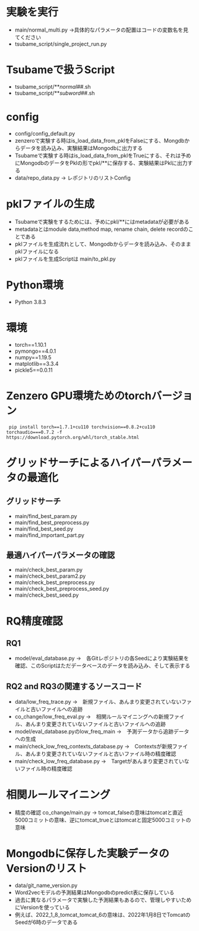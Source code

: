 # 実験を実行
 - main/normal_multi.py →具体的なパラメータの配置はコードの変数名を見てください
 - tsubame_script/single_project_run.py

# Tsubameで扱うScript
 - tsubame_script/**_normal_##.sh
 - tsubame_script/**_subword_##.sh

# config
 - config/config_default.py
 - zenzeroで実験する時はis_load_data_from_pklをFalseにする、Mongdbからデータを読み込み、実験結果はMongodbに出力する
 - Tsubameで実験する時はis_load_data_from_pklをTrueにする、それは予めにMongodbのデータをPklの形でpkl/**に保存する、実験結果はPklに出力する
 - data/repo_data.py → レポジトリのリストConfig

# pklファイルの生成
 - Tsubameで実験をするためには、予めにpkl/**にはmetadataが必要がある
 - metadataとはmodule data,method map, rename chain, delete recordのことである
 - pklファイルを生成流れとして、Mongodbからデータを読み込み、そのままpklファイルになる
 - pklファイルを生成Scriptは main/to_pkl.py

# Python環境
 - Python 3.8.3

# 環境
 - torch==1.10.1
 - pymongo==4.0.1
 - numpy==1.19.5
 - matplotlib==3.3.4
 - pickle5==0.0.11

# Zenzero GPU環境ためのtorchバージョン
```
 pip install torch==1.7.1+cu110 torchvision==0.8.2+cu110 torchaudio===0.7.2 -f https://download.pytorch.org/whl/torch_stable.html
```
 
# グリッドサーチによるハイパーパラメータの最適化
## グリッドサーチ
 - main/find_best_param.py
 - main/find_best_preprocess.py
 - main/find_best_seed.py
 - main/find_important_part.py
## 最適ハイパーパラメータの確認
 - main/check_best_param.py
 - main/check_best_param2.py
 - main/check_best_preprocess.py
 - main/check_best_preprocess_seed.py
 - main/check_best_seed.py

# RQ精度確認
## RQ1
 - model/eval_database.py →　各Gitレポジトリの各Seedにより実験結果を確認、このScriptはただデータベースのデータを読み込み、そして表示する

## RQ2 and RQ3の関連するソースコード
 - data/low_freq_trace.py →　新規ファイル、あんまり変更されていないファイルと古いファイルへの追跡
 - co_change/low_freq_eval.py →　相関ルールマイニングへの新規ファイル、あんまり変更されていないファイルと古いファイルへの追跡
 - model/eval_database.pyのlow_freq_main →　予測データから追跡データへの生成
 - main/check_low_freq_contexts_database.py →　Contextsが新規ファイル、あんまり変更されていないファイルと古いファイル時の精度確認
 - main/check_low_freq_database.py →　Targetがあんまり変更されていないファイル時の精度確認

# 相関ルールマイニング
 - 精度の確認 co_change/main.py → tomcat_falseの意味はtomcatと直近5000コミットの意味、逆にtomcat_trueとはtomcatと固定5000コミットの意味

# Mongodbに保存した実験データのVersionのリスト
 - data/git_name_version.py
 - Word2vecモデルの予測結果はMongodbのpredict表に保存している
 - 過去に異なるパラメータで実験した予測結果もあるので、管理しやすいためにVersionを使っている
 - 例えば、2022_1_8_tomcat_tomcat_6の意味は、2022年1月8日でTomcatのSeedが6時のデータである
 

